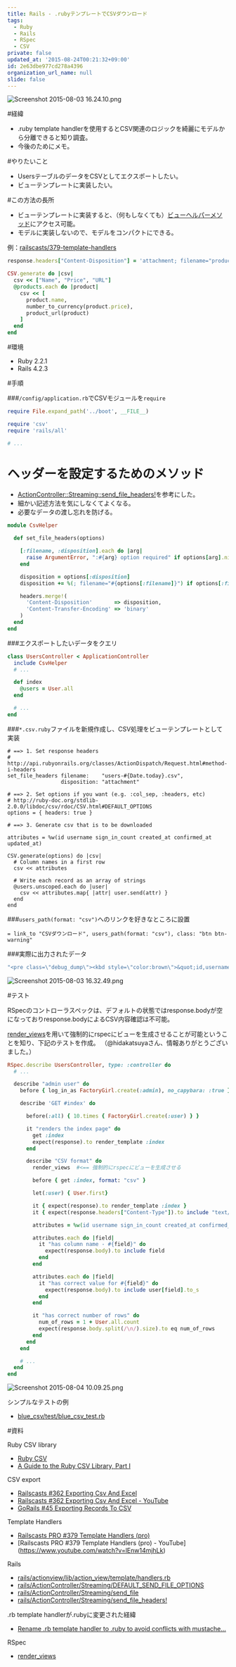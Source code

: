 ```yaml
---
title: Rails - .rubyテンプレートでCSVダウンロード
tags:
  - Ruby
  - Rails
  - RSpec
  - CSV
private: false
updated_at: '2015-08-24T00:21:32+09:00'
id: 2e63dbe977cd278a4396
organization_url_name: null
slide: false
---
```

![Screenshot 2015-08-03 16.24.10.png](https://qiita-image-store.s3.amazonaws.com/0/82804/0e9d65ee-b8d7-61c0-1ab4-e77041553573.png)

#経緯
- .ruby template handlerを使用するとCSV関連のロジックを綺麗にモデルから分離できると知り調査。
- 今後のためにメモ。

#やりたいこと
- UsersテーブルのデータをCSVとしてエクスポートしたい。
- ビューテンプレートに実装したい。

#この方法の長所

- ビューテンプレートに実装すると、（何もしなくても）[ビューヘルパーメソッド](http://api.rubyonrails.org/classes/ActionView/Helpers.html)にアクセス可能。
- モデルに実装しないので、モデルをコンパクトにできる。

例：[railscasts/379-template-handlers](https://github.com/railscasts/379-template-handlers/blob/master/store-after/app/views/products/index.csv.rb)

```rb
response.headers["Content-Disposition"] = 'attachment; filename="products.csv"'

CSV.generate do |csv|
  csv << ["Name", "Price", "URL"]
  @products.each do |product|
    csv << [
      product.name,
      number_to_currency(product.price),
      product_url(product)
    ]
  end
end
```


#環境
- Ruby 2.2.1
- Rails 4.2.3

#手順

###`/config/application.rb`でCSVモジュールを`require`

```rb:/config/application.rb
require File.expand_path('../boot', __FILE__)

require 'csv'
require 'rails/all'

# ...
```

# ヘッダーを設定するためのメソッド

- [ActionController::Streaming::send_file_headers!](http://apidock.com/rails/ActionController/Streaming/send_file_headers!)を参考にした。
- 細かい記述方法を気にしなくてよくなる。
- 必要なデータの渡し忘れを防げる。

```rb:/app/helpers/csv_helper.rb
module CsvHelper

  def set_file_headers(options)

    [:filename, :disposition].each do |arg|
      raise ArgumentError, ":#{arg} option required" if options[arg].nil?
    end

    disposition = options[:disposition]
    disposition += %(; filename="#{options[:filename]}") if options[:filename]

    headers.merge!(
      'Content-Disposition'       => disposition,
      'Content-Transfer-Encoding' => 'binary'
    )
  end
end
```

###エクスポートしたいデータをクエリ

```rb:/app/controllers/users_controller.rb
class UsersController < ApplicationController
  include CsvHelper
  # ...

  def index
    @users = User.all
  end

  # ...
end
```

###`*.csv.ruby`ファイルを新規作成し、CSV処理をビューテンプレートとして実装

```rb:/app/views/users/index.csv.ruby
# ==> 1. Set response headers
# http://api.rubyonrails.org/classes/ActionDispatch/Request.html#method-i-headers
set_file_headers filename:    "users-#{Date.today}.csv",
                 disposition: "attachment"

# ==> 2. Set options if you want (e.g. :col_sep, :headers, etc)
# http://ruby-doc.org/stdlib-2.0.0/libdoc/csv/rdoc/CSV.html#DEFAULT_OPTIONS
options = { headers: true }

# ==> 3. Generate csv that is to be downloaded

attributes = %w(id username sign_in_count created_at confirmed_at updated_at)

CSV.generate(options) do |csv|
  # Column names in a first row
  csv << attributes

  # Write each record as an array of strings
  @users.unscoped.each do |user|
    csv << attributes.map{ |attr| user.send(attr) }
  end
end
```

###`users_path(format: "csv")`へのリンクを好きなところに設置

```rb:/app/views/users/index.html.haml
= link_to "CSVダウンロード", users_path(format: "csv"), class: "btn btn-warning"
```

###実際に出力されたデータ
```rb
"<pre class=\"debug_dump\"><kbd style=\"color:brown\">&quot;id,username,sign_in_count,created_at,confirmed_at,updated_at\\n1,Masa Nishiguchi,2,2015-07-30 20:30:25 UTC,2015-07-30 20:30:24 UTC,2015-08-02 22:07:55 UTC\\n2,Elton Gottlieb,0,2015-07-30 20:30:25 UTC,2015-07-30 20:30:25 UTC,2015-07-30 20:30:25 UTC\\n3, (...中略...) ,Elroy Howe,1,2015-07-30 20:30:25 UTC,2015-07-30 20:30:25 UTC,2015-07-31 13:40:07 UTC\\n&quot;</kbd></pre>"
```

![Screenshot 2015-08-03 16.32.49.png](https://qiita-image-store.s3.amazonaws.com/0/82804/42a149db-0ae6-ac5d-1405-000dc22ffb82.png)

#テスト

RSpecのコントローラスペックは、デフォルトの状態ではresponse.bodyが空になっておりresponse.bodyによるCSV内容確認は不可能。

[render_views](https://www.relishapp.com/rspec/rspec-rails/docs/controller-specs/render-views)を用いて強制的にrspecにビューを生成させることが可能ということを知り、下記のテストを作成。
（@hidakatsuyaさん、情報ありがとうございました。）

```rb:/spec/controllers/users_controller_spec.rb
RSpec.describe UsersController, type: :controller do
  # ...

  describe "admin user" do
    before { log_in_as FactoryGirl.create(:admin), no_capybara: :true }

    describe 'GET #index' do

      before(:all) { 10.times { FactoryGirl.create(:user) } }

      it "renders the index page" do
        get :index
        expect(response).to render_template :index
      end

      describe "CSV format" do
        render_views  #<== 強制的にrspecにビューを生成させる

        before { get :index, format: "csv" }

        let(:user) { User.first}

        it { expect(response).to render_template :index }
        it { expect(response.headers["Content-Type"]).to include "text/csv" }

        attributes = %w(id username sign_in_count created_at confirmed_at updated_at)

        attributes.each do |field|
          it "has column name - #{field}" do
            expect(response.body).to include field
          end
        end

        attributes.each do |field|
          it "has correct value for #{field}" do
            expect(response.body).to include user[field].to_s
          end
        end

        it "has correct number of rows" do
          num_of_rows = 1 + User.all.count
          expect(response.body.split(/\n/).size).to eq num_of_rows
        end
      end
    end

    # ...
  end
end
```

![Screenshot 2015-08-04 10.09.25.png](https://qiita-image-store.s3.amazonaws.com/0/82804/c8f40354-2440-1445-de69-1ac81bf01abb.png)

シンプルなテストの例

- [blue_csv/test/blue_csv_test.rb](https://github.com/rtsinani/blue_csv/blob/master/test/blue_csv_test.rb)

#資料

Ruby CSV library

- [Ruby CSV](http://ruby-doc.org/stdlib-2.0.0/libdoc/csv/rdoc/CSV.html)
- [A Guide to the Ruby CSV Library, Part I](http://www.sitepoint.com/guide-ruby-csv-library-part/)

CSV export

- [Railscasts #362 Exporting Csv And Excel](http://railscasts.com/episodes/362-exporting-csv-and-excel)
- [Railscasts #362 Exporting Csv And Excel - YouTube](https://www.youtube.com/watch?v=SelheZSdZj8)
- [GoRails #45 Exporting Records To CSV](https://gorails.com/episodes/export-to-csv?autoplay=1)


Template Handlers

- [Railscasts PRO #379 Template Handlers (pro)](http://railscasts.com/episodes/379-template-handlers)
- [Railscasts PRO #379 Template Handlers (pro) - YouTube] (https://www.youtube.com/watch?v=lEnw14mjhLk)

Rails

- [rails/actionview/lib/action_view/template/handlers.rb](https://github.com/rails/rails/blob/master/actionview/lib/action_view/template/handlers.rb)
- [rails/ActionController/Streaming/DEFAULT_SEND_FILE_OPTIONS](https://www.omniref.com/github/rails/docrails/1.1.0.RC1/symbols/ActionController::Streaming::DEFAULT_SEND_FILE_OPTIONS#line=9)
- [rails/ActionController/Streaming/send_file]( http://apidock.com/rails/ActionController/Streaming/send_file)
- [rails/ActionController/Streaming/send_file_headers!](http://apidock.com/rails/ActionController/Streaming/send_file_headers!)

.rb template handlerが.rubyに変更された経緯

- [Rename .rb template handler to .ruby to avoid conflicts with mustache…](https://github.com/rails/rails/commit/de1060f4e02925c12004f2)

RSpec

- [render_views](https://www.relishapp.com/rspec/rspec-rails/docs/controller-specs/render-views)
